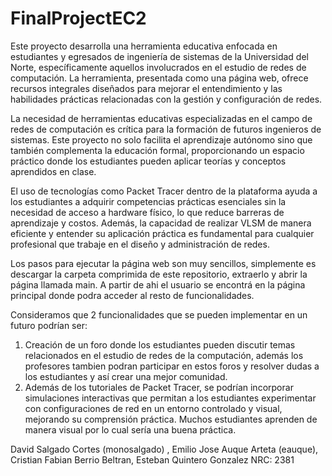 # FinalProjectEC2
Este proyecto desarrolla una herramienta educativa enfocada en estudiantes y egresados de ingeniería de sistemas de la Universidad del Norte, específicamente aquellos involucrados en el estudio de redes de computación. La herramienta, presentada como una página web, ofrece recursos integrales diseñados para mejorar el entendimiento y las habilidades prácticas relacionadas con la gestión y configuración de redes.

La necesidad de herramientas educativas especializadas en el campo de redes de computación es crítica para la formación de futuros ingenieros de sistemas. Este proyecto no solo facilita el aprendizaje autónomo sino que también complementa la educación formal, proporcionando un espacio práctico donde los estudiantes pueden aplicar teorías y conceptos aprendidos en clase.

El uso de tecnologías como Packet Tracer dentro de la plataforma ayuda a los estudiantes a adquirir competencias prácticas esenciales sin la necesidad de acceso a hardware físico, lo que reduce barreras de aprendizaje y costos. Además, la capacidad de realizar VLSM de manera eficiente y entender su aplicación práctica es fundamental para cualquier profesional que trabaje en el diseño y administración de redes.

Los pasos para ejecutar la página web son muy sencillos, simplemente es descargar la carpeta comprimida de este repositorio, extraerlo y abrir la página llamada main. A partir de ahi el usuario se encontrá en la página principal donde podra acceder al resto de funcionalidades.

Consideramos que 2 funcionalidades que se pueden implementar en un futuro podrían ser:
1. Creación de un foro donde los estudiantes pueden discutir temas relacionados en el estudio de redes de la computación, además los profesores tambien podran participar en estos foros y resolver dudas a los estudiantes y así crear una mejor comunidad.
2. Además de los tutoriales de Packet Tracer, se podrían incorporar simulaciones interactivas que permitan a los estudiantes experimentar con configuraciones de red en un entorno controlado y visual, mejorando su comprensión práctica. Muchos estudiantes aprenden de manera visual por lo cual sería una buena práctica.

David Salgado Cortes (monosalgado) , Emilio Jose Auque Arteta (eauque), Cristian Fabian Berrio Beltran, Esteban Quintero Gonzalez
NRC: 2381
